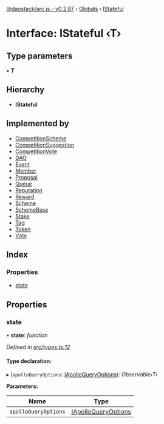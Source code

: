 [@daostack/arc.js - v0.2.87](../README.md) › [Globals](../globals.md) › [IStateful](istateful.md)

# Interface: IStateful ‹**T**›

## Type parameters

▪ **T**

## Hierarchy

* **IStateful**

## Implemented by

* [CompetitionScheme](../classes/competitionscheme.md)
* [CompetitionSuggestion](../classes/competitionsuggestion.md)
* [CompetitionVote](../classes/competitionvote.md)
* [DAO](../classes/dao.md)
* [Event](../classes/event.md)
* [Member](../classes/member.md)
* [Proposal](../classes/proposal.md)
* [Queue](../classes/queue.md)
* [Reputation](../classes/reputation.md)
* [Reward](../classes/reward.md)
* [Scheme](../classes/scheme.md)
* [SchemeBase](../classes/schemebase.md)
* [Stake](../classes/stake.md)
* [Tag](../classes/tag.md)
* [Token](../classes/token.md)
* [Vote](../classes/vote.md)

## Index

### Properties

* [state](istateful.md#state)

## Properties

###  state

• **state**: *function*

*Defined in [src/types.ts:12](https://github.com/daostack/alchemy-monorepo/blob/6a18bc5/packages/arc.js/src/types.ts#L12)*

#### Type declaration:

▸ (`apolloQueryOptions`: [IApolloQueryOptions](iapolloqueryoptions.md)): *Observable‹T›*

**Parameters:**

Name | Type |
------ | ------ |
`apolloQueryOptions` | [IApolloQueryOptions](iapolloqueryoptions.md) |
